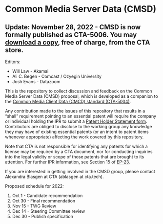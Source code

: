 # Common Media Server Data (CMSD)

**Update: November 28, 2022 - CMSD is now formally published as CTA-5006. You may [download a copy](https://shop.cta.tech/collections/standards/products/cta-5006), free of charge, from the CTA store.**
---

Editors:
- Will Law - Akamai
- Ali C. Begen - Comcast / Ozyegin University
- Josh Evans - Datazoom

This is the repository to collect discussion and feedback on the Common Media Server Data (CMSD) proposal, which is developed as a companion to the [Common Media Client Data (CMCD) standard (CTA-5004)](https://shop.cta.tech/products/web-application-video-ecosystem-common-media-client-data-cta-5004). 

Any contribution made to the issues of this repository that results in a “shall” requirement pointing to an essential patent will require the company or individual holding the IPR to submit a [Patent Holder Statement form](https://standards.cta.tech/kwspub/rules/CTA-EP-23-T-IP-Proffer.pdf). Contributors are obliged to disclose to the working group any knowledge they may have of existing essential patents (or an intent to patent items whenever appropriate) affecting the work covered by this repository.

Note that CTA is not responsible for identifying any patents for which a license may be required by a CTA document, nor for conducting inquiries into the legal validity or scope of those patents that are brought to its attention. For further IPR information, see Section 15 of [EP-23](https://standards.cta.tech/kwspub/rules/EP-23-U-Final.pdf).

If you are interested in getting involved in the CMSD group, please contact Alexandra Blasgen at CTA (ablasgen at cta.tech).

Proposed schedule for 2022:
1. Oct 1 - Candidate recommendation
2. Oct 30 - Final recommendation
3. Nov 15 - TWG Review
4. Dec 14  - Steering Committee review
5. Dec 30 - Publish specification

